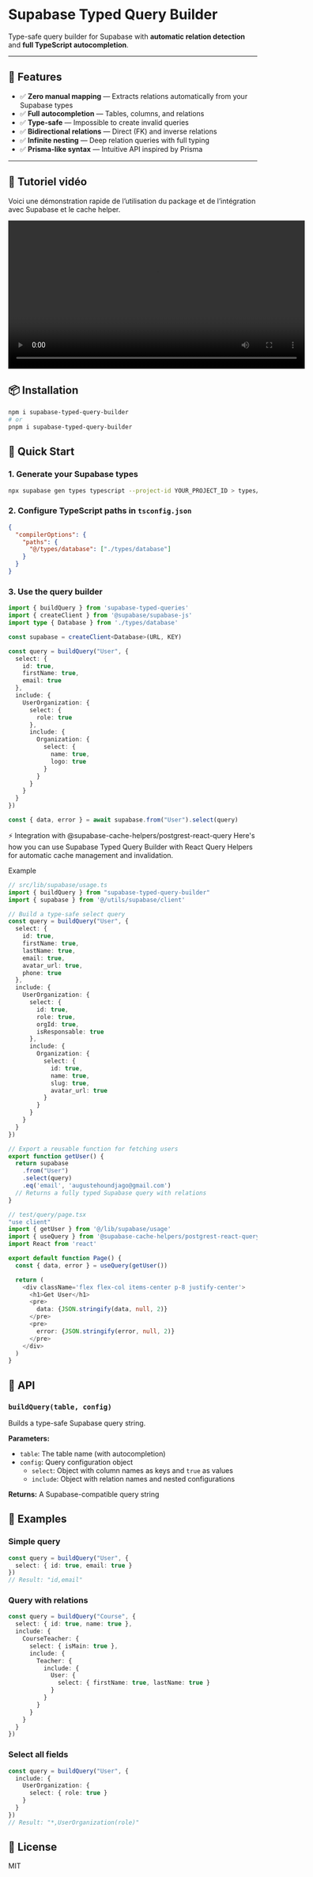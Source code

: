 # Supabase Typed Query Builder

Type-safe query builder for Supabase with **automatic relation detection** and **full TypeScript autocompletion**.

---

## 🎯 Features

- ✅ **Zero manual mapping** — Extracts relations automatically from your Supabase types  
- ✅ **Full autocompletion** — Tables, columns, and relations  
- ✅ **Type-safe** — Impossible to create invalid queries  
- ✅ **Bidirectional relations** — Direct (FK) and inverse relations  
- ✅ **Infinite nesting** — Deep relation queries with full typing  
- ✅ **Prisma-like syntax** — Intuitive API inspired by Prisma  

---

## 🎥 Tutoriel vidéo

Voici une démonstration rapide de l’utilisation du package et de l’intégration avec Supabase et le cache helper.  

<video width="600" controls>
  <source src="https://kyitmnunzsqyhqbkzekk.supabase.co/storage/v1/object/public/video/25.10.2025_07.19.52_REC.mp4" type="video/mp4">
  Your browser does not support the video tag.
</video>



## 📦 Installation

```bash
npm i supabase-typed-query-builder
# or
pnpm i supabase-typed-query-builder
```
## 🚀 Quick Start

### 1. Generate your Supabase types
```bash
npx supabase gen types typescript --project-id YOUR_PROJECT_ID > types/database.ts
```

### 2. Configure TypeScript paths in `tsconfig.json`
```json
{
  "compilerOptions": {
    "paths": {
      "@/types/database": ["./types/database"]
    }
  }
}
```

### 3. Use the query builder
```typescript
import { buildQuery } from 'supabase-typed-queries'
import { createClient } from '@supabase/supabase-js'
import type { Database } from './types/database'

const supabase = createClient<Database>(URL, KEY)

const query = buildQuery("User", {
  select: {
    id: true,
    firstName: true,
    email: true
  },
  include: {
    UserOrganization: {
      select: {
        role: true
      },
      include: {
        Organization: {
          select: {
            name: true,
            logo: true
          }
        }
      }
    }
  }
})

const { data, error } = await supabase.from("User").select(query)
```


⚡ Integration with @supabase-cache-helpers/postgrest-react-query
Here's how you can use Supabase Typed Query Builder with React Query Helpers for automatic cache management and invalidation.

Example

```typescript
// src/lib/supabase/usage.ts
import { buildQuery } from "supabase-typed-query-builder"
import { supabase } from '@/utils/supabase/client'

// Build a type-safe select query
const query = buildQuery("User", {
  select: {
    id: true,
    firstName: true,
    lastName: true,
    email: true,
    avatar_url: true,
    phone: true
  },
  include: {
    UserOrganization: {
      select: {
        id: true,
        role: true,
        orgId: true,
        isResponsable: true
      },
      include: {
        Organization: {
          select: {
            id: true,
            name: true,
            slug: true,
            avatar_url: true
          }
        }
      }
    }
  }
})

// Export a reusable function for fetching users
export function getUser() {
  return supabase
    .from("User")
    .select(query)
    .eq('email', 'augustehoundjago@gmail.com')
  // Returns a fully typed Supabase query with relations
}
```

```typescript
// test/query/page.tsx
"use client"
import { getUser } from '@/lib/supabase/usage'
import { useQuery } from '@supabase-cache-helpers/postgrest-react-query'
import React from 'react'

export default function Page() {
  const { data, error } = useQuery(getUser())

  return (
    <div className='flex flex-col items-center p-8 justify-center'>
      <h1>Get User</h1>
      <pre>
        data: {JSON.stringify(data, null, 2)}
      </pre>
      <pre>
        error: {JSON.stringify(error, null, 2)}
      </pre>
    </div>
  )
}
```

## 📖 API

### `buildQuery(table, config)`

Builds a type-safe Supabase query string.

**Parameters:**
- `table`: The table name (with autocompletion)
- `config`: Query configuration object
  - `select`: Object with column names as keys and `true` as values
  - `include`: Object with relation names and nested configurations

**Returns:** A Supabase-compatible query string

## 🎨 Examples

### Simple query
```typescript
const query = buildQuery("User", {
  select: { id: true, email: true }
})
// Result: "id,email"
```

### Query with relations
```typescript
const query = buildQuery("Course", {
  select: { id: true, name: true },
  include: {
    CourseTeacher: {
      select: { isMain: true },
      include: {
        Teacher: {
          include: {
            User: {
              select: { firstName: true, lastName: true }
            }
          }
        }
      }
    }
  }
})
```

### Select all fields
```typescript
const query = buildQuery("User", {
  include: {
    UserOrganization: {
      select: { role: true }
    }
  }
})
// Result: "*,UserOrganization(role)"
```

## 📄 License

MIT